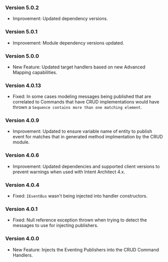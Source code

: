 ### Version 5.0.2

- Improvement: Updated dependency versions.

### Version 5.0.1

- Improvement: Module dependency versions updated.

### Version 5.0.0

- New Feature: Updated target handlers based on new Advanced Mapping capabilities.

### Version 4.0.13

- Fixed: In some cases modeling messages being published that are correlated to Commands that have CRUD implementations would have thrown a `Sequence contains more than one matching element`.

### Version 4.0.9

- Improvement: Updated to ensure variable name of entity to publish event for matches that in generated method implmentation by the CRUD module.

### Version 4.0.6

- Improvement: Updated dependencies and supported client versions to prevent warnings when used with Intent Architect 4.x.

### Version 4.0.4

- Fixed: `IEventBus` wasn't being injected into handler constructors.

### Version 4.0.1

- Fixed: Null reference exception thrown when trying to detect the messages to use for injecting publishers. 

### Version 4.0.0

- New Feature: Injects the Eventing Publishers into the CRUD Command Handlers.